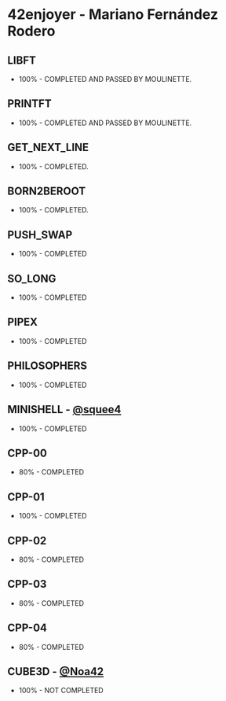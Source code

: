 # 42enjoyer - Mariano Fernández Rodero
## LIBFT
* 100% - COMPLETED AND PASSED BY MOULINETTE.

## PRINTFT
* 100% - COMPLETED AND PASSED BY MOULINETTE.

## GET_NEXT_LINE
* 100% - COMPLETED.

## BORN2BEROOT
* 100% - COMPLETED.

## PUSH_SWAP    
* 100% - COMPLETED

## SO_LONG
* 100% - COMPLETED

## PIPEX
* 100% - COMPLETED

## PHILOSOPHERS
* 100% - COMPLETED

## MINISHELL - [@squee4](https://github.com/squee4)
* 100% - COMPLETED

## CPP-00
* 80% - COMPLETED

## CPP-01
* 100% - COMPLETED

## CPP-02
* 80% - COMPLETED

## CPP-03
* 80% - COMPLETED

## CPP-04
* 80% - COMPLETED

## CUBE3D - [@Noa42](https://github.com/Noa42)
* 100% - NOT COMPLETED
